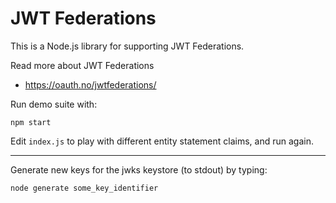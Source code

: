 # JWT Federations


This is a Node.js library for supporting JWT Federations.


Read more about JWT Federations

* <https://oauth.no/jwtfederations/>


Run demo suite with:

```
npm start
```

Edit `index.js` to play with different entity statement claims, and run again.

---


Generate new keys for the jwks keystore (to stdout) by typing:

```
node generate some_key_identifier
```

